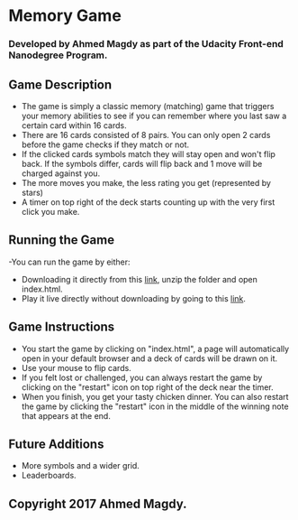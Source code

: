 # Memory Game
 
 ### Developed by Ahmed Magdy as part of the Udacity Front-end Nanodegree Program.

## Game Description
- The game is simply a classic memory (matching) game that triggers your memory abilities to see if you can remember where you last saw a certain card within 16 cards. 
- There are 16 cards consisted of 8 pairs. You can only open 2 cards before the game checks if they match or not.
- If the clicked cards symbols match they will stay open and won't flip back. If the symbols differ, cards will flip back and 1 move will be charged against you.
- The more moves you make, the less rating you get (represented by stars)
- A timer on top right of the deck starts counting up with the very first click you make.

## Running the Game

-You can run the game by either:
 - Downloading it directly from this [link](https://github.com/commanderMadi/madiMemoryGame/archive/master.zip), unzip the folder and open index.html.
 - Play it live directly without downloading by going to this [link](https://commandermadi.github.io/madiMemoryGame/).

## Game Instructions
- You start the game by clicking on "index.html", a page will automatically open in your default browser and a deck of cards will be drawn on it.
- Use your mouse to flip cards.
- If you felt lost or challenged, you can always restart the game by clicking on the "restart" icon on top right of the deck near the timer.
- When you finish, you get your tasty chicken dinner. You can also restart the game by clicking the "restart" icon in the middle of the winning note that appears at the end.

## Future Additions

- More symbols and a wider grid.
- Leaderboards.

## Copyright 2017 Ahmed Magdy.
